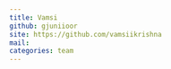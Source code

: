 ```yaml
---
title: Vamsi
github: gjuniioor
site: https://github.com/vamsiikrishna
mail: 
categories: team
---
```

